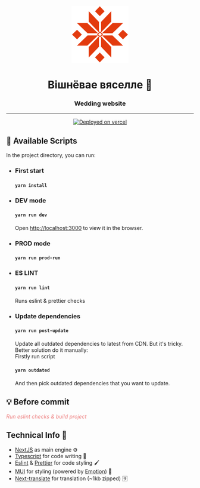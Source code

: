 <div align="center">

![logo](public/static/icons/favicons/apple-touch-icon-152x152.png)

  <h1>Вiшнёвае вяселле 🍒</h1>

### Wedding website

---

<p align="center">
  <a rel="noopener noreferrer" target="_blank" href="https://cherrys.vercel.app/">
    <img height="34px" src="https://raw.githubusercontent.com/nextui-org/nextui/main/apps/docs/public/deployed-on-vercel.svg" alt="Deployed on vercel">
  </a>
</p>

<div align="left">

## 🔋 Available Scripts

In the project directory, you can run:

-   ### First start

    #### `yarn install`

-   ### DEV mode
    #### `yarn run dev`
    Open [http://localhost:3000](http://localhost:3000) to view it in the browser.
-   ### PROD mode
    #### `yarn run prod-run`
-   ### ES LINT

    #### `yarn run lint`

    Runs eslint & prettier checks

-   ### Update dependencies
    #### `yarn run post-update`
    Update all outdated dependencies to latest from CDN.
    But it's tricky. \
    Better solution do it manually: \
    Firstly run script
    #### `yarn outdated`
    And then pick outdated dependencies that you want to update.

## 💡 Before commit

<i style="color:#EE8282FF">Run eslint checks & build project</i>

## Technical Info 📃

-   <a href="https://nextjs.org/">NextJS</a> as main engine ⚙️‍
-   <a href="https://www.typescriptlang.org/"> Typescript</a> for code writing 🖤
-   <a href="https://eslint.org/">Eslint</a> & <a href="https://prettier.io/">Prettier</a> for code styling 🖌️
-   <a href="https://mui.com/">MUI</a> for styling (powered by <a href="https://emotion.sh/docs/introduction">Emotion</a>) 💅
-   <a href="https://github.com/aralroca/next-translate">Next-translate</a> for translation (~1kb zipped) 🈂️
